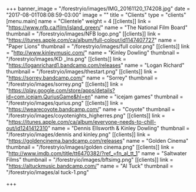 +++
banner_image = "/forestryio/images/IMG_20161120_174208.jpg"
date = "2017-08-01T08:08:59-03:00"
image = ""
title = "Clients"
type = "clients"
[menu.main]
name = "Clientele"
weight = 4
[[clients]]
link = "https://www.nfb.ca/film/island_green/"
name = "The National Film Board"
thumbnail = "/forestryio/images/NFB logo.png"
[[clients]]
link = "https://itunes.apple.com/ca/album/full-colour/id1147407727"
name = "Paper Lions"
thumbnail = "/forestryio/images/full color.png"
[[clients]]
link = "http://www.kinleymusic.com/"
name = "Kinley Dowling"
thumbnail = "/forestryio/images/KD _lns.png"
[[clients]]
link = "https://loganrichard1.bandcamp.com/releases"
name = "Logan Richard"
thumbnail = "/forestryio/images/thestart.png"
[[clients]]
link = "https://sorrey.bandcamp.com/"
name = "Sorrey"
thumbnail = "/forestryio/images/sorrey.png"
[[clients]]
link = "https://play.google.com/store/apps/details?id=com.icejam.QuriusGame&hl=en"
name = "icejam games"
thumbnail = "/forestryio/images/qurius.png"
[[clients]]
link = "https://wearecoyote.bandcamp.com/"
name = "Coyote"
thumbnail = "/forestryio/images/coyotenights_higherres.png"
[[clients]]
link = "https://itunes.apple.com/ca/album/everyone-needs-to-chill-out/id1241412310"
name = "Dennis Ellsworth & Kinley Dowling"
thumbnail = "/forestryio/images/dennis and kinley.png"
[[clients]]
link = "https://goldencinema.bandcamp.com/releases"
name = "Golden Cinema"
thumbnail = "/forestryio/images/golden cinema.png"
[[clients]]
link = "http://www.imdb.com/title/tt6470382/?ref_=fn_al_tt_1"
name = "Saltwater Films"
thumbnail = "/forestryio/images/bftsimg.png"
[[clients]]
link = "https://altuckmusic.bandcamp.com/"
name = "Al Tuck"
thumbnail = "/forestryio/images/al tuck-1.png"

+++


